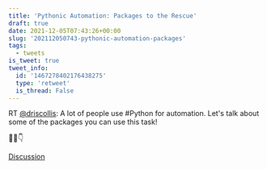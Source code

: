 ```yaml
---
title: 'Pythonic Automation: Packages to the Rescue'
draft: true
date: 2021-12-05T07:43:26+00:00
slug: '202112050743-pythonic-automation-packages'
tags:
  - tweets
is_tweet: true
tweet_info:
  id: '1467278402176438275'
  type: 'retweet'
  is_thread: False
---
```




RT [@driscollis](https://x.com/driscollis): A lot of people use #Python for automation. Let's talk about some of the packages you can use this task!

🧵🐍👇

[Discussion](https://x.com/sytelus/status/1467278402176438275)
